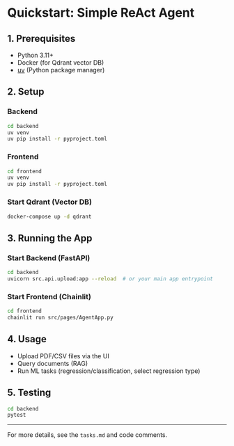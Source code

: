 # Quickstart: Simple ReAct Agent

## 1. Prerequisites
- Python 3.11+
- Docker (for Qdrant vector DB)
- [uv](https://github.com/astral-sh/uv) (Python package manager)

## 2. Setup

### Backend
```bash
cd backend
uv venv
uv pip install -r pyproject.toml
```

### Frontend
```bash
cd frontend
uv venv
uv pip install -r pyproject.toml
```

### Start Qdrant (Vector DB)
```bash
docker-compose up -d qdrant
```

## 3. Running the App

### Start Backend (FastAPI)
```bash
cd backend
uvicorn src.api.upload:app --reload  # or your main app entrypoint
```

### Start Frontend (Chainlit)
```bash
cd frontend
chainlit run src/pages/AgentApp.py
```

## 4. Usage
- Upload PDF/CSV files via the UI
- Query documents (RAG)
- Run ML tasks (regression/classification, select regression type)

## 5. Testing
```bash
cd backend
pytest
```

---
For more details, see the `tasks.md` and code comments.
